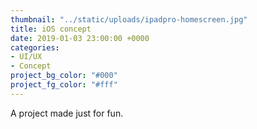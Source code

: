 ```yaml
---
thumbnail: "../static/uploads/ipadpro-homescreen.jpg"
title: iOS concept
date: 2019-01-03 23:00:00 +0000
categories:
- UI/UX
- Concept
project_bg_color: "#000"
project_fg_color: "#fff"
---
```

A project made just for fun.